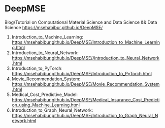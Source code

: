 # DeepMSE
Blog/Tutorial on Computational Material Science and Data Science &amp;&amp; Data Science 
https://msehabibur.github.io/DeepMSE/

1. Introduction_to_Machine_Learning: https://msehabibur.github.io/DeepMSE/Introduction_to_Machine_Learning.html
2. Introduction_to_Neural_Network: https://msehabibur.github.io/DeepMSE//Introduction_to_Neural_Network.html
3. Introduction_to_PyTorch: https://msehabibur.github.io/DeepMSE/Introduction_to_PyTorch.html
4. Movie_Recommendation_System: https://msehabibur.github.io/DeepMSE/Movie_Recommendation_System.html
5. Medical_Cost_Predictive_Model: https://msehabibur.github.io/DeepMSE/Medical_Insurance_Cost_Prediction_using_Machine_Learning.html
6. Introduction_to_Graph_Neural_Network: https://msehabibur.github.io/DeepMSE/Introduction_to_Graph_Neural_Network.html

